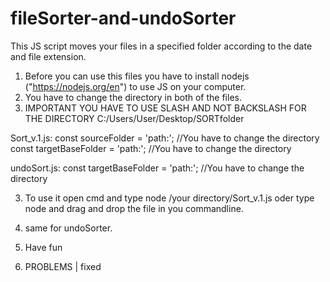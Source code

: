 # fileSorter-and-undoSorter
This JS script moves your files in a specified folder according to the date and file extension.

1. Before you can use this files you have to install nodejs ("https://nodejs.org/en") to use JS on your computer.
2. You have to change the directory in both of the files.
3. IMPORTANT YOU HAVE TO USE SLASH AND NOT BACKSLASH FOR THE DIRECTORY C:/Users/User/Desktop/SORTfolder

Sort_v.1.js:
const sourceFolder = 'path:'; //You have to change the directory
const targetBaseFolder = 'path:'; //You have to change the directory

undoSort.js:
const targetBaseFolder = 'path:'; //You have to change the directory

3. To use it open cmd and type node /your directory/Sort_v.1.js oder type node and drag and drop the file in you commandline.
4. same for undoSorter.

5. Have fun

6. PROBLEMS | fixed
